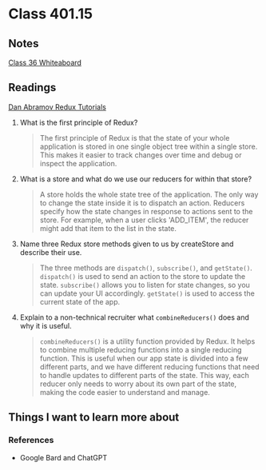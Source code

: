 # Class 401.15

## Notes
[Class 36 Whiteaboard](https://projects.invisionapp.com/freehand/document/EohUNFBzj)

## Readings
[Dan Abramov Redux Tutorials](https://egghead.io/courses/getting-started-with-redux)

1. What is the first principle of Redux?

   > The first principle of Redux is that the state of your whole application is stored in one single object tree within a single store. This makes it easier to track changes over time and debug or inspect the application.

2. What is a store and what do we use our reducers for within that store?

   > A store holds the whole state tree of the application. The only way to change the state inside it is to dispatch an action. Reducers specify how the state changes in response to actions sent to the store. For example, when a user clicks 'ADD_ITEM', the reducer might add that item to the list in the state.

3. Name three Redux store methods given to us by createStore and describe their use.

   > The three methods are `dispatch()`, `subscribe()`, and `getState()`. `dispatch()` is used to send an action to the store to update the state. `subscribe()` allows you to listen for state changes, so you can update your UI accordingly. `getState()` is used to access the current state of the app.

4. Explain to a non-technical recruiter what `combineReducers()` does and why it is useful.

   > `combineReducers()` is a utility function provided by Redux. It helps to combine multiple reducing functions into a single reducing function. This is useful when our app state is divided into a few different parts, and we have different reducing functions that need to handle updates to different parts of the state. This way, each reducer only needs to worry about its own part of the state, making the code easier to understand and manage.
   
## Things I want to learn more about

### References
- Google Bard and ChatGPT
